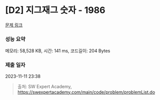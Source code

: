 # [D2] 지그재그 숫자 - 1986 

[문제 링크](https://swexpertacademy.com/main/code/problem/problemDetail.do?contestProbId=AV5PxmBqAe8DFAUq) 

### 성능 요약

메모리: 58,528 KB, 시간: 141 ms, 코드길이: 204 Bytes

### 제출 일자

2023-11-11 23:38



> 출처: SW Expert Academy, https://swexpertacademy.com/main/code/problem/problemList.do